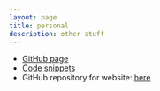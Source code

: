 ```yaml
---
layout: page
title: personal
description: other stuff
---
```

* [GitHub page](https://github.com/palpen)
* [Code snippets](https://gist.github.com/palpen)
* GitHub repository for website: [here](https://github.com/palpen/palermopenano)